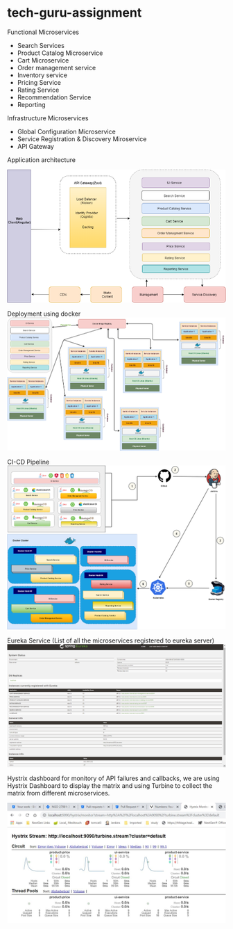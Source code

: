 # tech-guru-assignment
Functional Microservices
* Search Services
* Product Catalog Microservice
* Cart Microservice
* Order management service
* Inventory service
* Pricing Service
* Rating Service
* Recommendation Service
* Reporting

Infrastructure Microservices
* Global Configuration Microservice
* Service Registration & Discovery Miroservice
* API Gateway


Application architecture

![Application architecture](https://github.com/aktiwari2287/tech-guru-assignment/blob/master/problem-statements/application-arch.png)

Deployment using docker
![docker registry](https://github.com/aktiwari2287/tech-guru-assignment/blob/master/problem-statements/deploy.png)

CI-CD Pipeline
![cicd](https://github.com/aktiwari2287/tech-guru-assignment/blob/master/problem-statements/cicd-final2.png)


Eureka Service (List of all the microservices registered to eureka server)
![Eureka Sevices](https://github.com/aktiwari2287/tech-guru-assignment/blob/master/problem-statements/eureka-service.png)

Hystrix dashboard for monitory of API failures and callbacks, we are using Hystrix Dashboard to display the matrix and using Turbine to collect the matrix from different microservices.

![Hystix Dashboard](https://github.com/aktiwari2287/tech-guru-assignment/blob/master/problem-statements/circuit_breaker.JPG)

